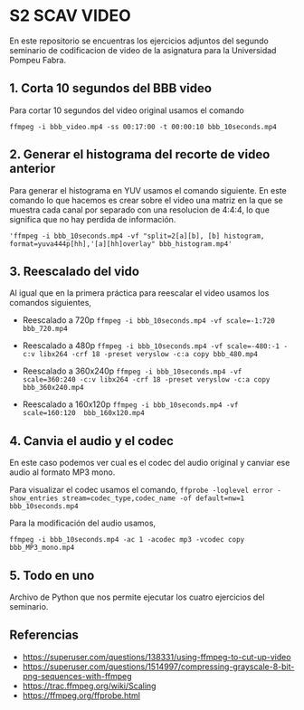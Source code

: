 # **S2 SCAV VIDEO**
En este repositorio se encuentras los ejercicios adjuntos del segundo seminario de codificacion de video de la asignatura para la Universidad Pompeu Fabra. 

## 1. Corta 10 segundos del BBB video
Para cortar 10 segundos del video original usamos el comando 

`ffmpeg -i bbb_video.mp4 -ss 00:17:00 -t 00:00:10 bbb_10seconds.mp4` 

## 2. Generar el histograma del recorte de video anterior 
Para generar el histograma en YUV usamos el comando siguiente. En este comando lo que hacemos es crear sobre el video una matriz en la que se muestra cada canal por separado con una resolucion de 4:4:4, lo que significa que no hay perdida de información. 

`'ffmpeg -i bbb_10seconds.mp4 -vf "split=2[a][b], [b] histogram, format=yuva444p[hh],'[a][hh]overlay" bbb_histogram.mp4'`
## 3. Reescalado del vido

Al igual que en la primera práctica para reescalar el video usamos los comandos siguientes, 

* Reescalado a 720p
`ffmpeg -i bbb_10seconds.mp4 -vf scale=-1:720 bbb_720.mp4`

* Reescalado a 480p
`ffmpeg -i bbb_10seconds.mp4 -vf scale=-480:-1 -c:v libx264 -crf 18 -preset veryslow -c:a copy bbb_480.mp4`

* Reescalado a 360x240p
`ffmpeg -i bbb_10seconds.mp4 -vf scale=360:240 -c:v libx264 -crf 18 -preset veryslow -c:a copy bbb_360x240.mp4`

* Reescalado a 160x120p
`ffmpeg -i bbb_10seconds.mp4 -vf scale=160:120  bbb_160x120.mp4`

## 4. Canvia el audio y el codec 
En este caso podemos ver cual es el codec del audio original y canviar ese audio al formato MP3 mono. 

Para visualizar el codec usamos el comando,
`ffprobe -loglevel error -show_entries stream=codec_type,codec_name -of default=nw=1 bbb_10seconds.mp4`

Para la modificación del audio usamos, 

`ffmpeg -i bbb_10seconds.mp4 -ac 1 -acodec mp3 -vcodec copy bbb_MP3_mono.mp4`

## 5. Todo en uno 
Archivo de Python que nos permite ejecutar los cuatro ejercicios del seminario. 

## Referencias 
* https://superuser.com/questions/138331/using-ffmpeg-to-cut-up-video
* https://superuser.com/questions/1514997/compressing-grayscale-8-bit-png-sequences-with-ffmpeg
* https://trac.ffmpeg.org/wiki/Scaling
* https://ffmpeg.org/ffprobe.html
